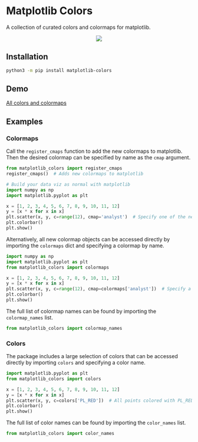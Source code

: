 # Matplotlib Colors

A collection of curated colors and colormaps for matplotlib.

<p align="center">
	<img src="https://user-images.githubusercontent.com/41476809/199964030-433c8b4d-f191-47d3-ba23-7a30f41bc8fd.png">
</p>

## Installation

```bash
python3 -m pip install matplotlib-colors
```

## Demo

[All colors and colormaps](matplotlib_colors/README.md)

## Examples

### Colormaps

Call the `register_cmaps` function to add the new colormaps to matplotlib. Then the desired colormap can be specified by name as the `cmap` argument.

```py
from matplotlib_colors import register_cmaps
register_cmaps()  # Adds new colormaps to matplotlib

# Build your data viz as normal with matplotlib
import numpy as np
import matplotlib.pyplot as plt

x = [1, 2, 3, 4, 5, 6, 7, 8, 9, 10, 11, 12]
y = [x * x for x in x]
plt.scatter(x, y, c=range(12), cmap='analyst')  # Specify one of the new colormap names
plt.colorbar()
plt.show()
```

Alternatively, all new colormap objects can be accessed directly by importing the `colormaps` dict and specifying a colormap by name.

```py
import numpy as np
import matplotlib.pyplot as plt
from matplotlib_colors import colormaps

x = [1, 2, 3, 4, 5, 6, 7, 8, 9, 10, 11, 12]
y = [x * x for x in x]
plt.scatter(x, y, c=range(12), cmap=colormaps['analyst'])  # Specify a colormap from colormaps dict
plt.colorbar()
plt.show()
```

The full list of colormap names can be found by importing the `colormap_names` list.

```py
from matplotlib_colors import colormap_names
```

### Colors

The package includes a large selection of colors that can be accessed directly by importing `colors` and specifying a color name.

```py
import matplotlib.pyplot as plt
from matplotlib_colors import colors

x = [1, 2, 3, 4, 5, 6, 7, 8, 9, 10, 11, 12]
y = [x * x for x in x]
plt.scatter(x, y, c=colors['PL_RED'])  # All points colored with PL_RED
plt.colorbar()
plt.show()
```

The full list of color names can be found by importing the `color_names` list.

```py
from matplotlib_colors import color_names
```

